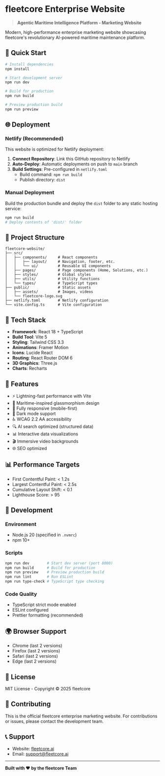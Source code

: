 # fleetcore Enterprise Website

> **Agentic Maritime Intelligence Platform - Marketing Website**

Modern, high-performance enterprise marketing website showcasing fleetcore's revolutionary AI-powered maritime maintenance platform.

## 🚀 Quick Start

```bash
# Install dependencies
npm install

# Start development server
npm run dev

# Build for production
npm run build

# Preview production build
npm run preview
```

## 🌐 Deployment

### Netlify (Recommended)

This website is optimized for Netlify deployment:

1. **Connect Repository**: Link this GitHub repository to Netlify
2. **Auto-Deploy**: Automatic deployments on push to `main` branch
3. **Build Settings**: Pre-configured in `netlify.toml`
   - Build command: `npm run build`
   - Publish directory: `dist`

### Manual Deployment

Build the production bundle and deploy the `dist` folder to any static hosting service:

```bash
npm run build
# Deploy contents of 'dist/' folder
```

## 📁 Project Structure

```
fleetcore-website/
├── src/
│   ├── components/     # React components
│   │   ├── layout/     # Navigation, footer, etc.
│   │   └── ui/         # Reusable UI components
│   ├── pages/          # Page components (Home, Solutions, etc.)
│   ├── styles/         # Global styles
│   ├── utils/          # Utility functions
│   └── types/          # TypeScript types
├── public/             # Static assets
│   ├── assets/         # Images, videos
│   └── fleetcore-logo.svg
├── netlify.toml        # Netlify configuration
└── vite.config.ts      # Vite configuration
```

## 🎨 Tech Stack

- **Framework**: React 18 + TypeScript
- **Build Tool**: Vite 5
- **Styling**: Tailwind CSS 3.3
- **Animations**: Framer Motion
- **Icons**: Lucide React
- **Routing**: React Router DOM 6
- **3D Graphics**: Three.js
- **Charts**: Recharts

## 🎯 Features

- ⚡ Lightning-fast performance with Vite
- 🎨 Maritime-inspired glassmorphism design
- 📱 Fully responsive (mobile-first)
- 🌙 Dark mode support
- ♿ WCAG 2.2 AA accessibility
- 🔍 AI search optimized (structured data)
- 📊 Interactive data visualizations
- 🎬 Immersive video backgrounds
- 🌐 SEO optimized

## 📊 Performance Targets

- First Contentful Paint: < 1.2s
- Largest Contentful Paint: < 2.5s
- Cumulative Layout Shift: < 0.1
- Lighthouse Score: > 95

## 🔧 Development

### Environment

- Node.js 20 (specified in `.nvmrc`)
- npm 10+

### Scripts

```bash
npm run dev        # Start dev server (port 8000)
npm run build      # Build for production
npm run preview    # Preview production build
npm run lint       # Run ESLint
npm run type-check # TypeScript type checking
```

### Code Quality

- TypeScript strict mode enabled
- ESLint configured
- Prettier formatting (recommended)

## 🌍 Browser Support

- Chrome (last 2 versions)
- Firefox (last 2 versions)
- Safari (last 2 versions)
- Edge (last 2 versions)

## 📝 License

MIT License - Copyright © 2025 fleetcore

## 🤝 Contributing

This is the official fleetcore enterprise marketing website. For contributions or issues, please contact the development team.

## 📞 Support

- Website: [fleetcore.ai](https://fleetcore.ai)
- Email: support@fleetcore.ai

---

**Built with ❤️ by the fleetcore Team**

